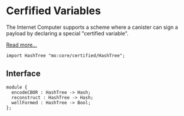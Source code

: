 # Cerfified Variables

The Internet Computer supports a scheme where a canister can sign a payload by
declaring a special "certified variable".

[Read more...](https://internetcomputer.org/how-it-works/response-certification/)

```motoko
import HashTree "mo:core/certified/HashTree";
```

## Interface

```motoko
module {
  encodeCBOR : HashTree -> Hash;
  reconstruct : HashTree -> Hash;
  wellFormed : HashTree -> Bool;
};
```
